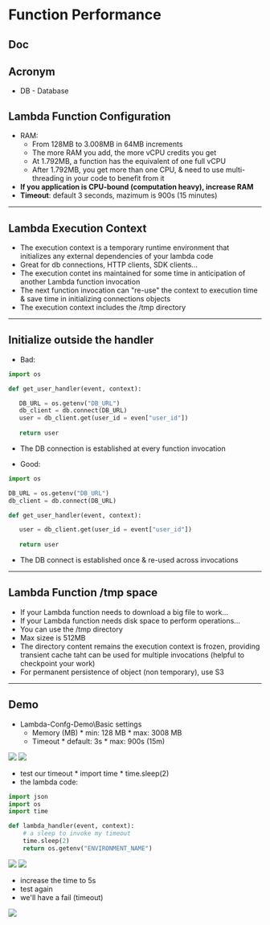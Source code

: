 # Function Performance

## Doc

## Acronym
* DB - Database

## Lambda Function Configuration
* RAM:
    * From 128MB to 3.008MB in 64MB increments
    * The more RAM you add, the more vCPU credits you get
    * At 1.792MB, a function has the equivalent of one full vCPU
    * After 1.792MB, you get more than one CPU, & need to use multi-threading in your code to benefit from it
* **If you application is CPU-bound (computation heavy), increase RAM**
* **Timeout**: default 3 seconds, mazimum is 900s (15 minutes)

---

## Lambda Execution Context
* The execution context is a temporary runtime environment that initializes any external dependencies of your 
  lambda code
* Great for db connections, HTTP clients, SDK clients...
* The execution contet ins maintained for some time in anticipation of another Lambda function invocation
* The next function invocation can "re-use" the context to execution time & save time in initializing connections
  objects
* The execution context includes the /tmp directory

---

## Initialize outside the handler
* Bad:
````python
import os

def get_user_handler(event, context):

   DB_URL = os.getenv("DB_URL")
   db_client = db.connect(DB_URL)
   user = db_client.get(user_id = even["user_id"])
   
   return user
````
* The DB connection is established at every function invocation

* Good:
````python
import os

DB_URL = os.getenv("DB_URL")
db_client = db.connect(DB_URL)

def get_user_handler(event, context):

   user = db_client.get(user_id = event["user_id"])
   
   return user
````
* The DB connect is established once & re-used across invocations

---

## Lambda Function /tmp space
* If your Lambda function needs to download a big file to work...
* If your Lambda function needs disk space to perform operations...
* You can use the /tmp directory
* Max sizee is 512MB
* The directory content remains the execution context is frozen, providing transient cache taht can
  be used for multiple invocations (helpful to checkpoint your work)
* For permanent persistence of object (non temporary), use S3
  
---

## Demo
* 	Lambda-Confg-Demo\Basic settings
      * Memory (MB)
            * min: 128 MB
            * max: 3008 MB
      * Timeout
            * default: 3s
            * max: 900s (15m)
            
[<img src="https://i.imgur.com/J5gjQ1v.png">](https://i.imgur.com/J5gjQ1v.png)
[<img src="https://i.imgur.com/CqIzeQQ.png">](https://i.imgur.com/CqIzeQQ.png)


* test our timeout
      * import time
      * time.sleep(2)
* the lambda code:
````python
import json
import os
import time

def lambda_handler(event, context):
    # a sleep to invoke my timeout
    time.sleep(2)
    return os.getenv("ENVIRONMENT_NAME")

````

[<img src="https://i.imgur.com/rg1sZFC.png">](https://i.imgur.com/rg1sZFC.png)
[<img src="https://i.imgur.com/qAMDi0h.png">](https://i.imgur.com/qAMDi0h.png)

* increase the time to 5s
* test again
* we'll have a fail (timeout)

[<img src="https://i.imgur.com/MlctTo5.png">](https://i.imgur.com/MlctTo5.png)
